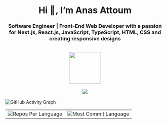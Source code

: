 <h1 align="center">Hi 👋, I’m Anas Attoum</h1>
<h3 align="center">Software Engineer | Front-End Web Developer with a passion for Next.js, React.js, JavaScript, TypeScript, HTML, CSS and creating responsive designs</h3>

<br/>

<div id="header" align="center">
  <img src="https://i.giphy.com/media/v1.Y2lkPTc5MGI3NjExYzE0cDUzNnA2b2VobXNyM216em53anB6anJkcHg5aHphbW9qb2FveCZlcD12MV9pbnRlcm5hbF9naWZfYnlfaWQmY3Q9cw/bx3Cvt88j7PtM4SOaS/giphy.gif" width="100"/>
</div>

<br/>

<div align="center">
  <img src="https://github-profile-summary-cards.vercel.app/api/cards/profile-details?username=AnasAttoum&theme=highcontrast&hide_border=true">
</div>

<br/>

<table align="center">
  <tr>
	  <img src="https://github-readme-activity-graph.vercel.app/graph?username=AnasAttoum&custom_title=Anas’s%20GitHub%20Activity%20Graph&hide_border=true&border_radius=15&bg_color=000000&color=FFD700&line=1E90FF&point=1E90FF&area_color=000000&title_color=FFD700&area=true" alt="GitHub Activity Graph" />
  </tr>
  <tr>
    <td>
      <img src="https://github-profile-summary-cards.vercel.app/api/cards/repos-per-language?username=AnasAttoum&theme=highcontrast&hide_border=true" alt="Repos Per Language">
    </td>
    <td>
      <img src="https://github-profile-summary-cards.vercel.app/api/cards/most-commit-language?username=AnasAttoum&theme=highcontrast&hide_border=true" alt="Most Commit Language">
    </td>
  </tr>
</table>


<!--
## Hi there 👋
**AnasAttoum/AnasAttoum** is a ✨ _special_ ✨ repository because its `README.md` (this file) appears on your GitHub profile.

Here are some ideas to get you started:

- 🔭 I’m currently working on ...
- 🌱 I’m currently learning ...
- 👯 I’m looking to collaborate on ...
- 🤔 I’m looking for help with ...
- 💬 Ask me about ...
- 📫 How to reach me: ...
- 😄 Pronouns: ...
- ⚡ Fun fact: ...
-->
